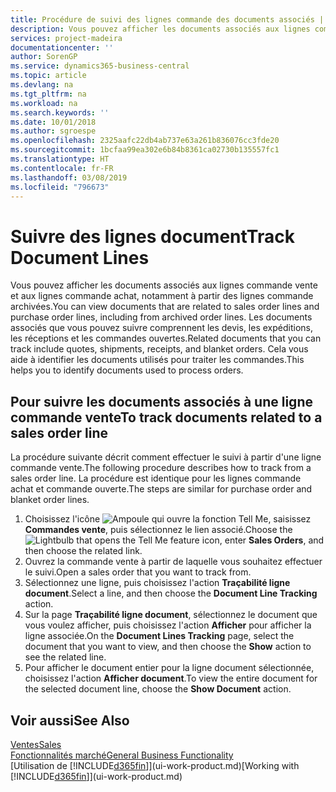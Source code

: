 ```yaml
---
title: Procédure de suivi des lignes commande des documents associés | Microsoft Docs
description: Vous pouvez afficher les documents associés aux lignes commande vente et aux lignes commande achat, notamment à partir des lignes commande archivées. Les documents associés que vous pouvez suivre comprennent les devis, les expéditions, les réceptions et les commandes ouvertes. Cela vous aide à identifier les documents utilisés pour traiter les commandes.
services: project-madeira
documentationcenter: ''
author: SorenGP
ms.service: dynamics365-business-central
ms.topic: article
ms.devlang: na
ms.tgt_pltfrm: na
ms.workload: na
ms.search.keywords: ''
ms.date: 10/01/2018
ms.author: sgroespe
ms.openlocfilehash: 2325aafc22db4ab737e63a261b836076cc3fde20
ms.sourcegitcommit: 1bcfaa99ea302e6b84b8361ca02730b135557fc1
ms.translationtype: HT
ms.contentlocale: fr-FR
ms.lasthandoff: 03/08/2019
ms.locfileid: "796673"
---
```

# <a name="track-document-lines"></a><span data-ttu-id="39502-105">Suivre des lignes document</span><span class="sxs-lookup"><span data-stu-id="39502-105">Track Document Lines</span></span>
<span data-ttu-id="39502-106">Vous pouvez afficher les documents associés aux lignes commande vente et aux lignes commande achat, notamment à partir des lignes commande archivées.</span><span class="sxs-lookup"><span data-stu-id="39502-106">You can view documents that are related to sales order lines and purchase order lines, including from archived order lines.</span></span> <span data-ttu-id="39502-107">Les documents associés que vous pouvez suivre comprennent les devis, les expéditions, les réceptions et les commandes ouvertes.</span><span class="sxs-lookup"><span data-stu-id="39502-107">Related documents that you can track include quotes, shipments, receipts, and blanket orders.</span></span> <span data-ttu-id="39502-108">Cela vous aide à identifier les documents utilisés pour traiter les commandes.</span><span class="sxs-lookup"><span data-stu-id="39502-108">This helps you to identify documents used to process orders.</span></span>  

## <a name="to-track-documents-related-to-a-sales-order-line"></a><span data-ttu-id="39502-109">Pour suivre les documents associés à une ligne commande vente</span><span class="sxs-lookup"><span data-stu-id="39502-109">To track documents related to a sales order line</span></span>
<span data-ttu-id="39502-110">La procédure suivante décrit comment effectuer le suivi à partir d'une ligne commande vente.</span><span class="sxs-lookup"><span data-stu-id="39502-110">The following procedure describes how to track from a sales order line.</span></span> <span data-ttu-id="39502-111">La procédure est identique pour les lignes commande achat et commande ouverte.</span><span class="sxs-lookup"><span data-stu-id="39502-111">The steps are similar for purchase order and blanket order lines.</span></span>

1.  <span data-ttu-id="39502-112">Choisissez l'icône ![Ampoule qui ouvre la fonction Tell Me](media/ui-search/search_small.png "Dites-moi ce que vous voulez faire"), saisissez **Commandes vente**, puis sélectionnez le lien associé.</span><span class="sxs-lookup"><span data-stu-id="39502-112">Choose the ![Lightbulb that opens the Tell Me feature](media/ui-search/search_small.png "Tell me what you want to do") icon, enter **Sales Orders**, and then choose the related link.</span></span>  
2.  <span data-ttu-id="39502-113">Ouvrez la commande vente à partir de laquelle vous souhaitez effectuer le suivi.</span><span class="sxs-lookup"><span data-stu-id="39502-113">Open a sales order that you want to track from.</span></span>  
3.  <span data-ttu-id="39502-114">Sélectionnez une ligne, puis choisissez l'action **Traçabilité ligne document**.</span><span class="sxs-lookup"><span data-stu-id="39502-114">Select a line, and then choose the **Document Line Tracking** action.</span></span>
4. <span data-ttu-id="39502-115">Sur la page **Traçabilité ligne document**, sélectionnez le document que vous voulez afficher, puis choisissez l'action **Afficher** pour afficher la ligne associée.</span><span class="sxs-lookup"><span data-stu-id="39502-115">On the **Document Lines Tracking** page, select the document that you want to view, and then choose the **Show** action to see the related line.</span></span>
5. <span data-ttu-id="39502-116">Pour afficher le document entier pour la ligne document sélectionnée, choisissez l'action **Afficher document**.</span><span class="sxs-lookup"><span data-stu-id="39502-116">To view the entire document for the selected document line, choose the **Show Document** action.</span></span>

## <a name="see-also"></a><span data-ttu-id="39502-117">Voir aussi</span><span class="sxs-lookup"><span data-stu-id="39502-117">See Also</span></span>
[<span data-ttu-id="39502-118">Ventes</span><span class="sxs-lookup"><span data-stu-id="39502-118">Sales</span></span>](sales-manage-sales.md)  
[<span data-ttu-id="39502-119">Fonctionnalités marché</span><span class="sxs-lookup"><span data-stu-id="39502-119">General Business Functionality</span></span>](ui-across-business-areas.md)  
<span data-ttu-id="39502-120">[Utilisation de [!INCLUDE[d365fin](includes/d365fin_md.md)]](ui-work-product.md)</span><span class="sxs-lookup"><span data-stu-id="39502-120">[Working with [!INCLUDE[d365fin](includes/d365fin_md.md)]](ui-work-product.md)</span></span>
